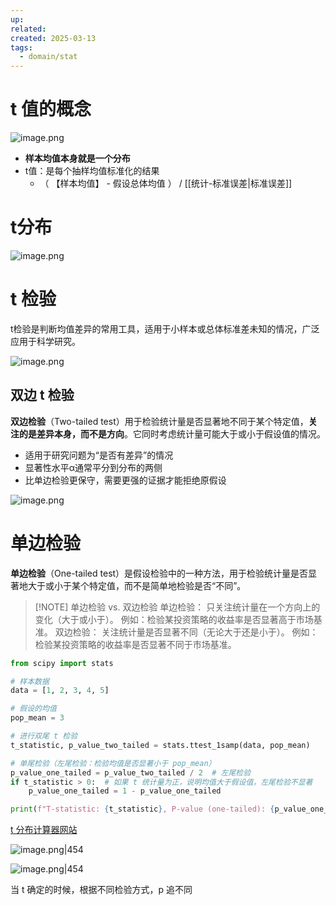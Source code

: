 ```yaml
---
up: 
related: 
created: 2025-03-13
tags:
  - domain/stat
---
```



# t 值的概念


![image.png](https://s1.vika.cn/space/2025/03/15/10b0be4d49fe447aba9254cef5b9beff)



- **样本均值本身就是一个分布**
- t值：是每个抽样均值标准化的结果 
	- （ 【样本均值】 - 假设总体均值 ） /  [[统计-标准误差|标准误差]]

# t分布


![image.png](https://s1.vika.cn/space/2025/03/13/129303bac7e841a5bb8f096dca960147)


# t 检验




t检验是判断均值差异的常用工具，适用于小样本或总体标准差未知的情况，广泛应用于科学研究。

![image.png](https://s1.vika.cn/space/2025/03/13/f6b9ae8fc66748cb8f72e653afcc0799)






## 双边 t 检验

**双边检验**（Two-tailed test）用于检验统计量是否显著地不同于某个特定值，**关注的是差异本身，而不是方向**。它同时考虑统计量可能大于或小于假设值的情况。

- 适用于研究问题为“是否有差异”的情况
- 显著性水平α通常平分到分布的两侧
- 比单边检验更保守，需要更强的证据才能拒绝原假设


![image.png](https://s1.vika.cn/space/2025/03/15/dc2b33c0159546dbb5b1776880f126a3)


# 单边检验

**单边检验**（One-tailed test）是假设检验中的一种方法，用于检验统计量是否显著地大于或小于某个特定值，而不是简单地检验是否“不同”。




> [!NOTE] 单边检验 vs. 双边检验
> 单边检验：
> 只关注统计量在一个方向上的变化（大于或小于）。
> 例如：检验某投资策略的收益率是否显著高于市场基准。
> 双边检验：
> 关注统计量是否显著不同（无论大于还是小于）。
> 例如：检验某投资策略的收益率是否显著不同于市场基准。


```python
from scipy import stats

# 样本数据
data = [1, 2, 3, 4, 5]

# 假设的均值
pop_mean = 3

# 进行双尾 t 检验
t_statistic, p_value_two_tailed = stats.ttest_1samp(data, pop_mean)

# 单尾检验（左尾检验：检验均值是否显著小于 pop_mean）
p_value_one_tailed = p_value_two_tailed / 2  # 左尾检验
if t_statistic > 0:  # 如果 t 统计量为正，说明均值大于假设值，左尾检验不显著
    p_value_one_tailed = 1 - p_value_one_tailed

print(f"T-statistic: {t_statistic}, P-value (one-tailed): {p_value_one_tailed}")
```


[t 分布计算器网站](www.statdistributions.com/t/)

![image.png|454](https://s1.vika.cn/space/2025/03/15/08c7286a9feb49cb831987b9cc6ef3ca)

![image.png|454](https://s1.vika.cn/space/2025/03/15/1ba8bcb9e94f4afca331fc8987fbad22)

当 t 确定的时候，根据不同检验方式，p 追不同

